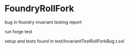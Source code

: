 # FoundryRollFork
bug in foundry invariant testing report

run forge test

setup and tests found in test/InvariantTestRollForkBug.t.sol
